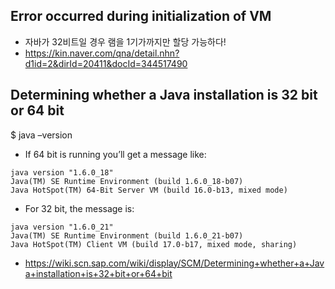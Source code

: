 
## Error occurred during initialization of VM

- 자바가 32비트일 경우 램을 1기가까지만 할당 가능하다!
- https://kin.naver.com/qna/detail.nhn?d1id=2&dirId=20411&docId=344517490


## Determining whether a Java installation is 32 bit or 64 bit

$ java –version
- If 64 bit is running you’ll get a message like:
```
java version "1.6.0_18" 
Java(TM) SE Runtime Environment (build 1.6.0_18-b07) 
Java HotSpot(TM) 64-Bit Server VM (build 16.0-b13, mixed mode)
```
- For 32 bit, the message is:
```
java version "1.6.0_21" 
Java(TM) SE Runtime Environment (build 1.6.0_21-b07) 
Java HotSpot(TM) Client VM (build 17.0-b17, mixed mode, sharing)
```

- https://wiki.scn.sap.com/wiki/display/SCM/Determining+whether+a+Java+installation+is+32+bit+or+64+bit
